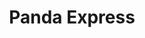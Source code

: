 ---
title: Panda Express
title_zh: 熊貓快綫
mm_sign: [P]
branch_line: false
stations:
  - station_code: [P1]
    name: Panda Museum
    name_zh: 熊貓博物館
    placeholder_station: true
  - station_code: [P2]
    name: Miraiya Cave
    name_zh: 美來雅洞
    transfer:
      - mm_sign: [R,G]
    first_station: true
  - station_code: [P3]
    name: Mugen
    name_zh: 無限
    transfer:
      - mm_sign: [B,V,W,D]
  - station_code: [P4]
    name: Under the Falls
    name_zh: 瀑布下
    transfer:
      - mm_sign: [R,W]
  - station_code: [P5]
    name: City Farm
    name_zh: 城市農場
    transfer:
      - mm_sign: [G,B]
  - station_code: [P6]
    name: Oasis Point
    name_zh: 綠洲角
    transfer:
      - mm_sign: [W]
    last_station: true
  - station_code: [P8]
    name: Spawn
    name_zh: 生成
    placeholder_station: true
custom_style: table{margin:0 auto}.station-code-bg-first{background-image:url(/img/bg/pandaexpress.png);background-repeat:no-repeat;background-size:7px 50%;background-position:51px bottom}.station-code-bg{background-image:url(/img/bg/pandaexpress.png);background-repeat:no-repeat;background-size:7px 101%;background-position:51px}.station-code-bg-last{background-image:url(/img/bg/pandaexpress.png);background-repeat:no-repeat;background-size:7px 50%;background-position:51px top}
weight: 9
---
